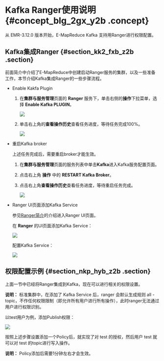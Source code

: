 # Kafka Ranger使用说明 {#concept_blg_2gx_y2b .concept}

从 EMR-3.12.0 版本开始，E-MapReduce Kafka 支持用Ranger进行权限配置。

## Kafka集成Ranger {#section_kk2_fxb_z2b .section}

前面简介中介绍了E-MapReduce中创建启动Ranger服务的集群，以及一些准备工作，本节介绍Kafka集成Ranger的一些步骤流程。

-   Enable Kakfa Plugin
    1.  在**集群与服务管理**页面的 **Ranger** 服务下，单击右侧的**操作**下拉菜单，选择 **Enable Kafka PLUGIN**。

        ![](http://static-aliyun-doc.oss-cn-hangzhou.aliyuncs.com/assets/img/17899/154330211310838_zh-CN.png)

    2.  单击右上角的**查看操作历史**查看任务进度，等待任务完成100%。

        ![](http://static-aliyun-doc.oss-cn-hangzhou.aliyuncs.com/assets/img/17899/154330211310839_zh-CN.png)

-   重启Kafka broker

    上述任务完成后，需要重启broker才能生效。

    1.  在**集群与服务管理**页面的服务列表中单击**Kafka**进入Kafka服务配置页面。
    2.  点击右上角 **操作** 中的 **RESTART Kafka Broker**。
    3.  点击右上角**查看操作历史**查看任务进度，等待重启任务完成。

        ![](http://static-aliyun-doc.oss-cn-hangzhou.aliyuncs.com/assets/img/17899/154330211310840_zh-CN.png)

-   Ranger UI页面添加Kafka Service

    参见[Ranger简介](intl.zh-CN/用户指南/组件授权/RANGER/Ranger简介.md#)的介绍进入Ranger UI页面。

    在 **Ranger** 的UI页面添加Kafka Service：

    ![](http://static-aliyun-doc.oss-cn-hangzhou.aliyuncs.com/assets/img/17899/154330211310841_zh-CN.png)

    配置Kafka Service：

    ![](http://static-aliyun-doc.oss-cn-hangzhou.aliyuncs.com/assets/img/17899/154330211310842_zh-CN.png)


## 权限配置示例 {#section_nkp_hyb_z2b .section}

上面一节中已经将Ranger集成到Kafka，现在可以进行相关的权限设置。

**说明：** 标准集群中，在添加了 Kafka Service 后，ranger 会默认生成规则 all - topic，不作任何权限限制（即允许所有用户进行所有操作），此时ranger无法通过用户进行权限识别。

以test用户为例，添加Publish权限：

![](http://static-aliyun-doc.oss-cn-hangzhou.aliyuncs.com/assets/img/17899/154330211310843_zh-CN.png)

按照上述步骤设置添加一个Policy后，就实现了对 test 的授权，然后用户 test 就可以对 test 的topic进行写入操作。

**说明：** Policy添加后需要1分钟左右才会生效。

